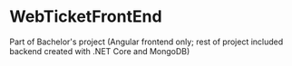 # WebTicketFrontEnd
Part of Bachelor's project (Angular frontend only; rest of project included backend created with .NET Core and MongoDB)
